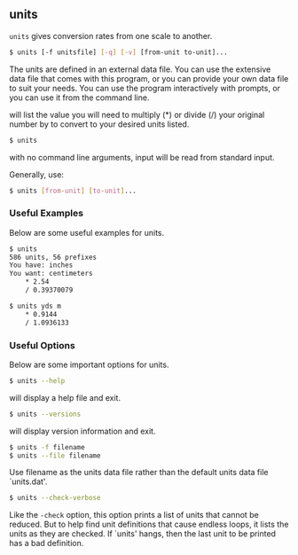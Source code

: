 ---
---

units
--

`units` gives conversion rates from one scale to another. 

~~~ bash
$ units [-f unitsfile] [-q] [-v] [from-unit to-unit]...
~~~

<!--more-->

The units are defined in an external data file. You can use the extensive data file that comes with this program, or you can provide your own data file to suit your needs. You can use the program interactively with prompts, or you can use it from the command line.

will list the value you will need to multiply (*) or divide (/) your original number by to convert to your desired units listed.

~~~ bash
$ units
~~~

with no command line arguments, input will be read from standard input.

Generally, use:

~~~ bash
$ units [from-unit] [to-unit]...
~~~

### Useful Examples

Below are some useful examples for units.

~~~ bash
$ units
586 units, 56 prefixes
You have: inches
You want: centimeters
	* 2.54
	/ 0.39370079
~~~

~~~ bash
$ units yds m
	* 0.9144
	/ 1.0936133
~~~

### Useful Options

Below are some important options for units.

~~~ bash
$ units --help
~~~

will display a help file and exit.

~~~bash
$ units --versions
~~~

will display version information and exit.

~~~ bash
$ units -f filename
$ units --file filename
~~~

Use filename as the units data file rather than the default units data file `units.dat'.

~~~bash
$ units --check-verbose
~~~

Like the `-check` option, this option prints a list of units that cannot be reduced.  But to help find unit  definitions that cause endless loops, it lists the units as they are checked.  If `units' hangs, then the last unit to be printed has a bad definition.